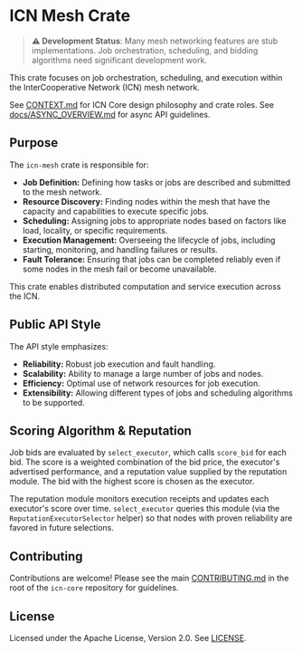 # ICN Mesh Crate

> **⚠️ Development Status**: Many mesh networking features are stub implementations. Job orchestration, scheduling, and bidding algorithms need significant development work.

This crate focuses on job orchestration, scheduling, and execution within the InterCooperative Network (ICN) mesh network.

See [CONTEXT.md](../../CONTEXT.md) for ICN Core design philosophy and crate roles.
See [docs/ASYNC_OVERVIEW.md](../../docs/ASYNC_OVERVIEW.md) for async API guidelines.

## Purpose

The `icn-mesh` crate is responsible for:

*   **Job Definition:** Defining how tasks or jobs are described and submitted to the mesh network.
*   **Resource Discovery:** Finding nodes within the mesh that have the capacity and capabilities to execute specific jobs.
*   **Scheduling:** Assigning jobs to appropriate nodes based on factors like load, locality, or specific requirements.
*   **Execution Management:** Overseeing the lifecycle of jobs, including starting, monitoring, and handling failures or results.
*   **Fault Tolerance:** Ensuring that jobs can be completed reliably even if some nodes in the mesh fail or become unavailable.

This crate enables distributed computation and service execution across the ICN.

## Public API Style

The API style emphasizes:

*   **Reliability:** Robust job execution and fault handling.
*   **Scalability:** Ability to manage a large number of jobs and nodes.
*   **Efficiency:** Optimal use of network resources for job execution.
*   **Extensibility:** Allowing different types of jobs and scheduling algorithms to be supported.

## Scoring Algorithm & Reputation

Job bids are evaluated by `select_executor`, which calls `score_bid` for each
bid. The score is a weighted combination of the bid price, the executor's
advertised performance, and a reputation value supplied by the reputation
module. The bid with the highest score is chosen as the executor.

The reputation module monitors execution receipts and updates each executor's
score over time. `select_executor` queries this module (via the
`ReputationExecutorSelector` helper) so that nodes with proven reliability are
favored in future selections.

## Contributing

Contributions are welcome! Please see the main [CONTRIBUTING.md](../../CONTRIBUTING.md) in the root of the `icn-core` repository for guidelines.

## License

Licensed under the Apache License, Version 2.0. See [LICENSE](../../LICENSE). 